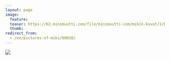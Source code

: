 ```yaml
---
layout: page
image:
  feature:
  teaser: https://b2.minimuutti.com/file/minimuutti-com/mikin-kuvat/1/DSC01791-245px.jpg
  thumb:
redirect_from:
  - /en/pictures-of-miki/00038/
---
```


![](https://b2.minimuutti.com/file/minimuutti-com/mikin-kuvat/1/DSC01791-800px.jpg)


